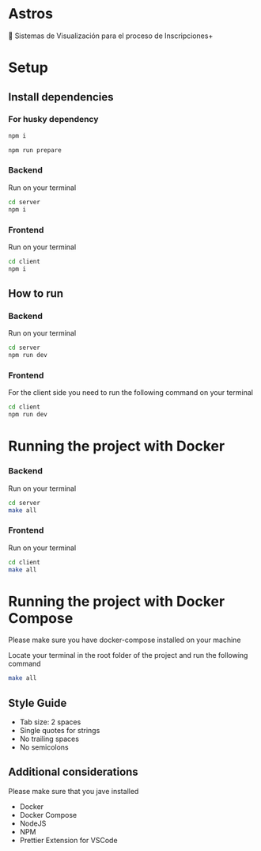 # Astros

🚀 Sistemas de Visualización para el proceso de Inscripciones+

# Setup

## **Install dependencies**
  ### For **husky** dependency
  ```bash
  npm i
  ```

  ```bash
  npm run prepare
  ```


  ### **Backend**
  Run on your terminal
  ```bash
  cd server
  npm i
  ```

  ### **Frontend**
  Run on your terminal
  ```bash
  cd client
  npm i
  ```

## **How to run**
### **Backend**
  Run on your terminal
  ```bash
  cd server
  npm run dev
  ```
### **Frontend**
For the client side you need to run the following command on your terminal
```bash
cd client
npm run dev
```

# **Running the project with Docker**
### **Backend**
  Run on your terminal
  ```bash
  cd server
  make all
  ```
### **Frontend**
  Run on your terminal
  ```bash
  cd client
  make all
  ```

# **Running the project with Docker Compose**
  Please make sure you have docker-compose installed on your machine

  Locate your terminal in the root folder of the project and run the following command

  ```bash
  make all
  ```

## **Style Guide**
  - Tab size: 2 spaces
  - Single quotes for strings
  - No trailing spaces
  - No semicolons

## **Additional considerations**
Please make sure that you jave installed 
  - Docker
  - Docker Compose
  - NodeJS
  - NPM
  - Prettier Extension for VSCode